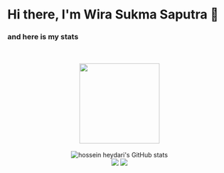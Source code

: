 # Hi there, I'm Wira Sukma Saputra   👋

### and here is my stats
<p align="center"><br /><br />
   <img height="180em" src="https://github-readme-stats-eight-theta.vercel.app/api/top-langs/?username=wira07&layout=compact&langs_count=8&theme=algolia"/><br><br>
  <img src="https://github-readme-stats.vercel.app/api?username=Wira07&show_icons=true&include_all_commits=true&theme=monokai" alt="hossein heydari's GitHub stats" /><br />
  <img src="https://github-readme-streak-stats.herokuapp.com/?user=Wira07&theme=monokai"/>
  <img src="https://github-readme-stats.vercel.app/api/top-langs/?username=Wira07&layout=compact&theme=monokai&langs_count=12"/><br />
</p>

<!--
**Wira07/Form_Input_Anggota** is a ✨ _special_ ✨ repository because its `README.md` (this file) appears on your GitHub profile.

Here are some ideas to get you started:

- 🔭 I’m currently working on ...
- 🌱 I’m currently learning ...
- 👯 I’m looking to collaborate on ...
- 🤔 I’m looking for help with ...
- 💬 Ask me about ...
- 📫 How to reach me: ...
- 😄 Pronouns: ...
- ⚡ Fun fact: ...
-->




<!-- <h1 align="center">Hi 👋, I'm Wira Sukma Saputra</h1>
<h3 align="center">introduce I am a student who is studying Informatics Engineering at the S1 level at one of the campuses in my area</h3>

<h3 align="left">Connect with me:</h3>
<p align="left">
<a href="https://fb.com/wira sukma saputra" target="blank"><img align="center" src="https://raw.githubusercontent.com/rahuldkjain/github-profile-readme-generator/master/src/images/icons/Social/facebook.svg" alt="wira sukma saputra" height="30" width="40" /></a>
<a href="https://instagram.com/wira_sukma_saputra" target="blank"><img align="center" src="https://raw.githubusercontent.com/rahuldkjain/github-profile-readme-generator/master/src/images/icons/Social/instagram.svg" alt="wira_sukma_saputra" height="30" width="40" /></a>
<a href="https://www.youtube.com/c/wira sukma saputra" target="blank"><img align="center" src="https://raw.githubusercontent.com/rahuldkjain/github-profile-readme-generator/master/src/images/icons/Social/youtube.svg" alt="wira sukma saputra" height="30" width="40" /></a>
<a href="https://discord.gg/wira sukma saputra" target="blank"><img align="center" src="https://raw.githubusercontent.com/rahuldkjain/github-profile-readme-generator/master/src/images/icons/Social/discord.svg" alt="wira sukma saputra" height="30" width="40" /></a>
</p>

<h3 align="left">Languages and Tools:</h3>
<p align="left"> <a href="https://www.w3schools.com/cpp/" target="_blank" rel="noreferrer"> <img src="https://raw.githubusercontent.com/devicons/devicon/master/icons/cplusplus/cplusplus-original.svg" alt="cplusplus" width="40" height="40"/> </a> <a href="https://www.w3schools.com/cs/" target="_blank" rel="noreferrer"> <img src="https://raw.githubusercontent.com/devicons/devicon/master/icons/csharp/csharp-original.svg" alt="csharp" width="40" height="40"/> </a> <a href="https://www.w3schools.com/css/" target="_blank" rel="noreferrer"> <img src="https://raw.githubusercontent.com/devicons/devicon/master/icons/css3/css3-original-wordmark.svg" alt="css3" width="40" height="40"/> </a> <a href="https://www.w3.org/html/" target="_blank" rel="noreferrer"> <img src="https://raw.githubusercontent.com/devicons/devicon/master/icons/html5/html5-original-wordmark.svg" alt="html5" width="40" height="40"/> </a> <a href="https://www.java.com" target="_blank" rel="noreferrer"> <img src="https://raw.githubusercontent.com/devicons/devicon/master/icons/java/java-original.svg" alt="java" width="40" height="40"/> </a> </p>
 -->
